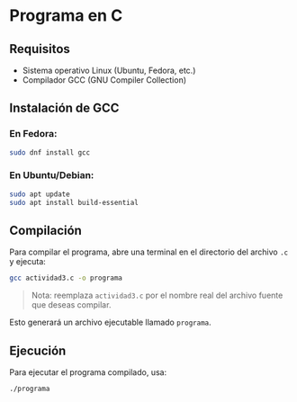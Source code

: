 # Programa en C
## Requisitos

- Sistema operativo Linux (Ubuntu, Fedora, etc.)
- Compilador GCC (GNU Compiler Collection)

## Instalación de GCC

### En Fedora:

```bash
sudo dnf install gcc
```

### En Ubuntu/Debian:

```bash
sudo apt update
sudo apt install build-essential
```

## Compilación

Para compilar el programa, abre una terminal en el directorio del archivo `.c` y ejecuta:

```bash
gcc actividad3.c -o programa
```

> Nota: reemplaza `actividad3.c` por el nombre real del archivo fuente que deseas compilar.

Esto generará un archivo ejecutable llamado `programa`.

## Ejecución

Para ejecutar el programa compilado, usa:

```bash
./programa
```
